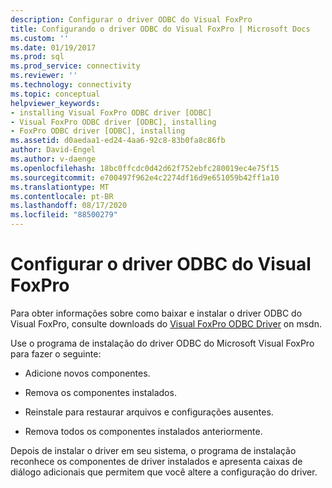 ```yaml
---
description: Configurar o driver ODBC do Visual FoxPro
title: Configurando o driver ODBC do Visual FoxPro | Microsoft Docs
ms.custom: ''
ms.date: 01/19/2017
ms.prod: sql
ms.prod_service: connectivity
ms.reviewer: ''
ms.technology: connectivity
ms.topic: conceptual
helpviewer_keywords:
- installing Visual FoxPro ODBC driver [ODBC]
- Visual FoxPro ODBC driver [ODBC], installing
- FoxPro ODBC driver [ODBC], installing
ms.assetid: d0aedaa1-ed24-4aa6-92c8-83b0fa8c86fb
author: David-Engel
ms.author: v-daenge
ms.openlocfilehash: 18bc0ffcdc0d42d62f752ebfc280019ec4e75f15
ms.sourcegitcommit: e700497f962e4c2274df16d9e651059b42ff1a10
ms.translationtype: MT
ms.contentlocale: pt-BR
ms.lasthandoff: 08/17/2020
ms.locfileid: "88500279"
---
```

# <a name="setting-up-the-visual-foxpro-odbc-driver"></a>Configurar o driver ODBC do Visual FoxPro
Para obter informações sobre como baixar e instalar o driver ODBC do Visual FoxPro, consulte downloads do [Visual FoxPro ODBC Driver](https://go.microsoft.com/fwlink/?LinkId=121318) on msdn.  
  
 Use o programa de instalação do driver ODBC do Microsoft Visual FoxPro para fazer o seguinte:  
  
-   Adicione novos componentes.  
  
-   Remova os componentes instalados.  
  
-   Reinstale para restaurar arquivos e configurações ausentes.  
  
-   Remova todos os componentes instalados anteriormente.  
  
 Depois de instalar o driver em seu sistema, o programa de instalação reconhece os componentes de driver instalados e apresenta caixas de diálogo adicionais que permitem que você altere a configuração do driver.
